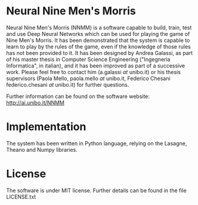 # Neural Nine Men's Morris

Neural Nine Men's Morris (NNMM) is a software capable to build, train, test and use Deep Neural Networks which can be used for playing the game of Nine Men's Morris.
It has been demonstrated that the system is capable to learn to play by the rules of the game, even if the knowledge of those rules has not been provided to it.
It has been designed by Andrea Galassi, as part of his master thesis in Computer Science Engineering ("Ingegneria Informatica", in italian), and it has been improved as part of a successive work.
Please feel free to contact him (a.galassi *at* unibo.it) or his thesis supervisors (Paola Mello, paola.mello *at* unibo.it, Federico Chesani federico.chesani *at* unibo.it) for further questions.

Further information can be found on the software website: http://ai.unibo.it/NNMM


# Implementation

The system has been written in Python language, relying on the Lasagne, Theano and Numpy libraries.


# License

The software is under MIT license. Further details can be found in the file LICENSE.txt
